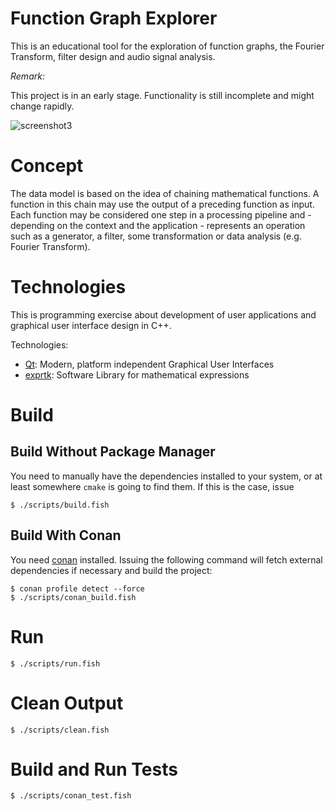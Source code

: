 # Function Graph Explorer

This is an educational tool for the exploration of function graphs, the Fourier Transform, filter design and audio signal analysis.

*Remark:*

This project is in an early stage. Functionality is still incomplete and might change rapidly.

![screenshot3](doc/screenshot3.png)

# Concept

The data model is based on the idea of chaining mathematical functions.
A function in this chain may use the output of a preceding function as input.
Each function may be considered one step in a processing pipeline and - depending on the context and the application - represents an operation such as a generator, a filter, some transformation or data analysis (e.g. Fourier Transform).

# Technologies

This is programming exercise about development of user applications and graphical user interface design in C++.

Technologies:

- [Qt](https://www.qt.io/): Modern, platform independent Graphical User Interfaces
- [exprtk](https://www.partow.net/programming/exprtk/index.html): Software Library for mathematical expressions

# Build

## Build Without Package Manager

You need to manually have the dependencies installed to your system, or at least somewhere `cmake` is going to find them.
If this is the case, issue

    $ ./scripts/build.fish

## Build With Conan

You need [conan](https://conan.io/) installed. Issuing the following command will fetch external dependencies if necessary and build the project:

    $ conan profile detect --force
    $ ./scripts/conan_build.fish

# Run

    $ ./scripts/run.fish

# Clean Output

    $ ./scripts/clean.fish

# Build and Run Tests

    $ ./scripts/conan_test.fish
